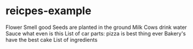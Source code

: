 # reicpes-example

Flower Smell good
Seeds are planted in the ground
Milk Cows drink water
Sauce what even is this
List of car parts: pizza is best thing ever
Bakery's have the best cake
List of ingredients
